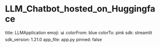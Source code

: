 # LLM_Chatbot_hosted_on_Huggingface

title: LLMApplication
emoji: 📊
colorFrom: blue
colorTo: pink
sdk: streamlit
sdk_version: 1.21.0
app_file: app.py
pinned: false
